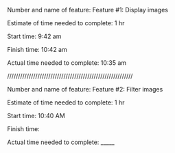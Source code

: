 Number and name of feature: Feature #1: Display images

Estimate of time needed to complete: 1 hr

Start time: 9:42 am

Finish time: 10:42 am

Actual time needed to complete: 10:35 am



//////////////////////////////////////////////////////////  
  

Number and name of feature: Feature #2: Filter images

Estimate of time needed to complete: 1 hr

Start time: 10:40 AM

Finish time: 

Actual time needed to complete: _____